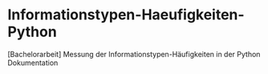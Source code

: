 Informationstypen-Haeufigkeiten-Python
======================================

[Bachelorarbeit] Messung der Informationstypen-Häufigkeiten in der Python Dokumentation 
